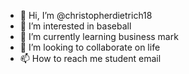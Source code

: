 - 👋 Hi, I’m @christopherdietrich18
- 👀 I’m interested in baseball
- 🌱 I’m currently learning business mark
- 💞️ I’m looking to collaborate on life
- 📫 How to reach me student email 

<!---
christopherdietrich/christopherdietrich is a ✨ special ✨ repository because its `README.md` (this file) appears on your GitHub profile.
You can click the Preview link to take a look at your changes.
--->
